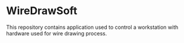 # WireDrawSoft
This repository contains application used to control a workstation with hardware used for wire drawing process.
